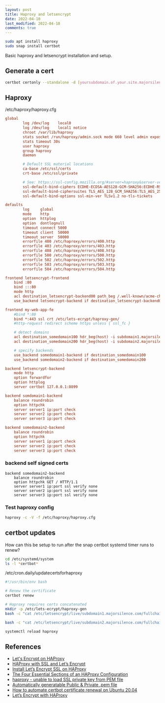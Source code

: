 ```yaml
---
layout: post
title: Haproxy and letsencrypt
date: 2022-04-10
last_modified: 2022-04-10
comments: true
---
```



```bash
sudo apt install haproxy
sudo snap install certbot
```


Basic haproxy and letsencrypt installation and setup.  


## Generate a cert

```bash
certbot certonly --standalone -d [yoursubdomain.of.your.site.majorsilence.com] --non-interactive --agree-tos --email [your email address] --http-01-port=8899
```

## Haproxy

/etc/haproxy/haproxy.cfg

```cfg
global
        log /dev/log    local0
        log /dev/log    local1 notice
        chroot /var/lib/haproxy
        stats socket /run/haproxy/admin.sock mode 660 level admin expose-fd listeners
        stats timeout 30s
        user haproxy
        group haproxy
        daemon

        # Default SSL material locations
        ca-base /etc/ssl/certs
        crt-base /etc/ssl/private

        # See: https://ssl-config.mozilla.org/#server=haproxy&server-version=2.0.3&config=intermediate
        ssl-default-bind-ciphers ECDHE-ECDSA-AES128-GCM-SHA256:ECDHE-RSA-AES128-GCM-SHA256:ECDHE-ECDSA-AES256-GCM-SHA384:ECDHE-RSA-AES256-GCM-SHA384:ECDHE-ECDSA-CHACHA20-POLY1305:ECDHE-RSA-CHACHA20-POLY1>
        ssl-default-bind-ciphersuites TLS_AES_128_GCM_SHA256:TLS_AES_256_GCM_SHA384:TLS_CHACHA20_POLY1305_SHA256
        ssl-default-bind-options ssl-min-ver TLSv1.2 no-tls-tickets

defaults
        log     global
        mode    http
        option  httplog
        option  dontlognull
        timeout connect 5000
        timeout client  50000
        timeout server  50000
        errorfile 400 /etc/haproxy/errors/400.http
        errorfile 403 /etc/haproxy/errors/403.http
        errorfile 408 /etc/haproxy/errors/408.http
        errorfile 500 /etc/haproxy/errors/500.http
        errorfile 502 /etc/haproxy/errors/502.http
        errorfile 503 /etc/haproxy/errors/503.http
        errorfile 504 /etc/haproxy/errors/504.http

frontend letsencrypt-frontend
    bind :80
    bind :::80
    mode http
    acl destination_letsencrypt-backend00 path_beg /.well-known/acme-challenge/
    use_backend letsencrypt-backend if destination_letsencrypt-backend00

frontend my-web-app-fe
    #bind *:80
    bind *:443 ssl crt /etc/lets-ecrypt/haproxy-gen/
    #http-request redirect scheme https unless { ssl_fc }

    # detect domains
    acl destination_somedomain100 hdr_beg(host) -i subdomain1.majorsilence.com
    acl destination_somedomain200 hdr_beg(host) -i subdomain2.majorsilence.com

    # specify backends
    use_backend somedomain1-backend if destination_somedomain100
    use_backend somedomain2-backend if destination_somedomain200

backend letsencrypt-backend
    mode http
    option forwardfor
    option httplog
    server certbot 127.0.0.1:8899

backend somdomain1-backend
    balance roundrobin
    option httpchk
    server server1 ip:port check
    server server2 ip:port check
    server server3 ip:port check

backend somedomain2-backend
    balance roundrobin
    option httpchk
    server server1 ip:port check
    server server2 ip:port check
    server server3 ip:port check
```    

### backend self signed certs


```
backend somedomain2-backend
    balance roundrobin
    option httpchk GET / HTTP/1.1
    server server1 ip:port ssl verify none
    server server2 ip:port ssl verify none
    server server3 ip:port ssl verify none
```


### Test haproxy config

```bash
haproxy -c -V -f /etc/haproxy/haproxy.cfg
```


## certbot updates

How can this be setup to run after the snap certbot systemd timer runs to renew?

```bash
cd /etc/systemd/system 
ls -l *certbot*
```


/etc/cron.daily/updatecertsforhaproxy

```bash
#!/usr/bin/env bash

# Renew the certificate
certbot renew

# Haproxy requires certs concatenated
mkdir -p /etc/lets-ecrypt/haproxy-gen
bash -c "cat /etc/letsencrypt/live/subdomain1.majorsilence.com/fullchain.pem /etc/letsencrypt/live/subdomain1.majorsilence.com/privkey.pem > /etc/lets-ecrypt/haproxy-gen/subdomain1.majorsilence.com.pem"

bash -c "cat /etc/letsencrypt/live/subdomain2.majorsilence.com/fullchain.pem /etc/letsencrypt/live/subdomain2.majorsilence.com/privkey.pem > /etc/lets-ecrypt/haproxy-gen/subdomain2.majorsilence.com.pem"

systemctl reload haproxy
```

## References

* [Let's Encrypt on HAProxy](https://devops.cisel.ch/lets-encrypt-on-haproxy)
* [HAProxy with SSL and Let’s Encrypt](https://gridscale.io/en/community/tutorials/haproxy-ssl/)
* [Install Let’s Encrypt SSL on HAProxy](https://markontech.com/linux/install-lets-encrypt-ssl-on-haproxy/)
* [The Four Essential Sections of an HAProxy Configuration](https://www.haproxy.com/blog/the-four-essential-sections-of-an-haproxy-configuration/)
* [haproxy - unable to load SSL private key from PEM file](https://stackoverflow.com/questions/27947982/haproxy-unable-to-load-ssl-private-key-from-pem-file)
* [Automatically generatable Public & Private .pem file](https://community.letsencrypt.org/t/automatically-generatable-public-private-pem-file/164527)
* [How to automate certbot certificate renewal on Ubuntu 20.04](https://serverfault.com/questions/1057412/how-to-automate-certbot-certificate-renewal-on-ubuntu-20-04)
* [Let’s Encrypt with HAProxy](https://kevinbentlage.nl/blog/lets-encrypt-with-haproxy/)
